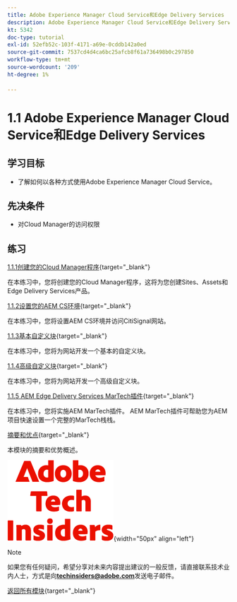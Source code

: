 ```yaml
---
title: Adobe Experience Manager Cloud Service和Edge Delivery Services
description: Adobe Experience Manager Cloud Service和Edge Delivery Services
kt: 5342
doc-type: tutorial
exl-id: 52efb52c-103f-4171-a69e-0cddb142a0ed
source-git-commit: 7537cd4d4ca6bc25afcb8f61a736498b0c297850
workflow-type: tm+mt
source-wordcount: '209'
ht-degree: 1%

---
```


# 1.1 Adobe Experience Manager Cloud Service和Edge Delivery Services

## 学习目标

- 了解如何以各种方式使用Adobe Experience Manager Cloud Service。

## 先决条件

- 对Cloud Manager的访问权限

## 练习

[1.1.1创建您的Cloud Manager程序](./ex1.md){target="_blank"}

在本练习中，您将创建您的Cloud Manager程序，这将为您创建Sites、Assets和Edge Delivery Services产品。

[1.1.2设置您的AEM CS环境](./ex2.md){target="_blank"}

在本练习中，您将设置AEM CS环境并访问CitiSignal网站。

[1.1.3基本自定义块](./ex3.md){target="_blank"}

在本练习中，您将为网站开发一个基本的自定义块。

[1.1.4高级自定义块](./ex4.md){target="_blank"}

在本练习中，您将为网站开发一个高级自定义块。

[1.1.5 AEM Edge Delivery Services MarTech插件](./ex5.md){target="_blank"}

在本练习中，您将实施AEM MarTech插件。 AEM MarTech插件可帮助您为AEM项目快速设置一个完整的MarTech栈栈。

[摘要和优点](./summary.md){target="_blank"}

本模块的摘要和优势概述。

![技术内部人士](./../../../assets/images/techinsiders.png){width="50px" align="left"}

>[!NOTE]
>
>如果您有任何疑问，希望分享对未来内容提出建议的一般反馈，请直接联系技术业内人士，方式是向&#x200B;**techinsiders@adobe.com**&#x200B;发送电子邮件。

[返回所有模块](../../../overview.md){target="_blank"}
